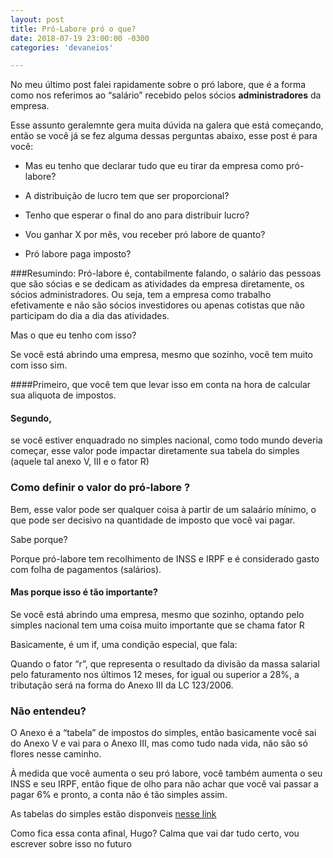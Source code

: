 ```yaml
---
layout: post
title: Pró-Labore pró o que?
date: 2018-07-19 23:00:00 -0300
categories: 'devaneios'

---
```

No meu último post falei rapidamente sobre o pró labore, que é a forma como nos referimos ao “salário” recebido pelos sócios **administradores** da empresa.

Esse assunto geralemnte gera muita dúvida na galera que está começando, então se você já se fez alguma dessas perguntas abaixo, esse post é para você:

- Mas eu tenho que declarar tudo que eu tirar da empresa como pró-labore?

- A distribuição de lucro tem que ser proporcional?

- Tenho que esperar o final do ano para distribuir lucro?

- Vou ganhar X por mês, vou receber pró labore de quanto?

- Pró labore paga imposto?

###Resumindo:
Pró-labore é, contabilmente falando, o salário das pessoas que são sócias e se dedicam as atividades da empresa diretamente, os sócios administradores. Ou seja, tem a empresa como trabalho efetivamente e não são sócios investidores ou apenas cotistas que não participam do dia a dia das atividades.

Mas o que eu tenho com isso?

Se você está abrindo uma empresa, mesmo que sozinho, você tem muito com isso sim.

####Primeiro, 
que você tem que levar isso em conta na hora de calcular sua aliquota de impostos.

#### Segundo,
se você estiver enquadrado no simples nacional, como todo mundo deveria começar, esse valor pode impactar diretamente sua tabela do simples (aquele tal anexo V, III e o fator R)

### Como definir o valor do pró-labore ?

Bem, esse valor pode ser qualquer coisa à partir de um salaário mínimo, o que pode ser decisivo na quantidade de imposto que você vai pagar.

Sabe porque?

Porque pró-labore tem recolhimento de INSS e IRPF e é considerado gasto com folha de pagamentos (salários).

#### Mas porque isso é tão importante?

Se você está abrindo uma empresa, mesmo que sozinho, optando pelo simples nacional tem uma coisa muito importante que se chama fator R

Basicamente, é um if, uma condição especial, que fala:

Quando o fator “r”, que representa o resultado da divisão da massa salarial pelo faturamento nos últimos 12 meses, for igual ou superior a 28%, a tributação será na forma do Anexo III da LC 123/2006.

### Não entendeu? 

O Anexo é a “tabela” de impostos do simples, então basicamente você sai do Anexo V e vai para o Anexo III, mas como tudo nada vida, não são só flores nesse caminho.

À medida que você aumenta o seu pró labore, você também aumenta o seu INSS e seu IRPF, então fique de olho para não achar que você vai passar a pagar 6% e pronto, a conta não é tão simples assim.

As tabelas do simples estão disponveis [nesse link](https://www.contabilizei.com.br/contabilidade-online/tabela-simples-nacional-completa/)

Como fica essa conta afinal, Hugo?
Calma que vai dar tudo certo, vou escrever sobre isso no futuro